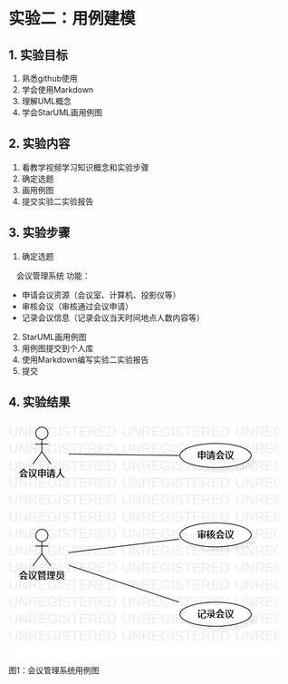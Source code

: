 # 实验二：用例建模

## 1. 实验目标

1. 熟悉github使用
2. 学会使用Markdown
3. 理解UML概念
4. 学会StarUML画用例图

## 2. 实验内容

1. 看教学视频学习知识概念和实验步骤
2. 确定选题
3. 画用例图
4. 提交实验二实验报告

## 3. 实验步骤

1. 确定选题


　会议管理系统 功能：
- 申请会议资源（会议室、计算机、投影仪等）
- 审核会议（审核通过会议申请）
- 记录会议信息（记录会议当天时间地点人数内容等）
2. StarUML画用例图
3. 用例图提交到个人库
4. 使用Markdown编写实验二实验报告
5. 提交

## 4. 实验结果

![用例图](./mymodel1.jpg)

图1：会议管理系统用例图
